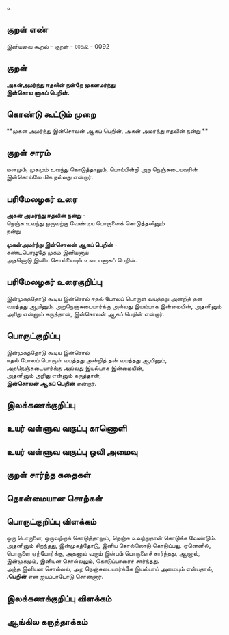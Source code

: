 உ

## குறள் எண் 

இனியவை கூறல் – குறள் - ௦௦௯௨ - 0092  

## குறள் 

**அகன்அமர்ந்து ஈதலின் நன்றே முகனமர்ந்து  
இன்சொல னாகப் பெறின்.** 

## கொண்டு கூட்டும் முறை

**முகன் அமர்ந்து இன்சொலன் ஆகப் பெறின், அகன் அமர்ந்து ஈதலின் நன்று **

## குறள் சாரம் 

மனமும், முகமும் உவந்து கொடுத்தாலும், பொய்யின்றி அற நெஞ்சுடையவரின் இன்சொல்லே மிக நல்லது என்றார்.

## பரிமேலழகர் உரை

**அகன் அமர்ந்து ஈதலின் நன்று** -  
நெஞ்சு உவந்து ஒருவற்கு வேண்டிய பொருளைக் கொடுத்தலினும்  
நன்று  

**முகன்அமர்ந்து இன்சொலன் ஆகப் பெறின்** -  
கண்டபொழுதே முகம் இனியனாய்  
அதனொடு இனிய சொல்லையும் உடையனாகப் பெறின்.

## பரிமேலழகர் உரைகுறிப்பு   

இன்முகத்தோடு கூடிய இன்சொல் ஈதல் போலப் பொருள் வயத்தது அன்றித் தன் வயத்தது ஆயினும், அறநெஞ்சுடையார்க்கு அல்லது இயல்பாக இன்மையின், அதனினும் அரிது என்னும் கருத்தான், இன்சொலன் ஆகப் பெறின் என்றார்.     
 
## பொருட்குறிப்பு 

இன்முகத்தோடு கூடிய இன்சொல்  
ஈதல் போலப் பொருள் வயத்தது அன்றித் தன் வயத்தது ஆயினும்,  
அறநெஞ்சுடையார்க்கு அல்லது இயல்பாக இன்மையின்,  
அதனினும் அரிது என்னும் கருத்தான்,  
**இன்சொலன் ஆகப் பெறின்** என்றார்.  

## இலக்கணக்குறிப்பு  


## உயர் வள்ளுவ வகுப்பு காணொளி


## உயர் வள்ளுவ வகுப்பு ஒலி அமைவு 

 
## குறள் சார்ந்த கதைகள் 


## தொன்மையான சொற்கள்


## பொருட்குறிப்பு விளக்கம்  

ஒரு பொருளை, ஒருவற்குக் கொடுத்தாலும், நெஞ்சு உவந்துதான் கொடுக்க வேண்டும். அதனினும் சிறந்தது, இன்முகத்தோடு, இனிய சொல்லொடு கொடுப்பது. ஏனெனில், பொருளை ஏற்போர்க்கு, அதனால் வரும் இன்பம் பொருளைச் சார்ந்தது, ஆனால், இன்முகமும், இனியன சொல்லலும், கொடுப்பாரைச் சார்ந்தது.  
அந்த இனியன சொல்லல், அற நெஞ்சுடையார்க்கே இயல்பாய் அமையும் என்பதால், .**பெறின்** என ஐயப்பாடோடு சொன்னார். 

## இலக்கணக்குறிப்பு விளக்கம்


## ஆங்கில கருத்தாக்கம் 


